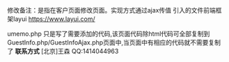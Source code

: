 修改备注：是指在客户页面修改页面。实现方式通过ajax传值
引入的文件前端框架layui  https://www.layui.com/

umemo.php 只是写了需要添加的代码,该页面代码除html代码可全部复制到GuestInfo.php/GuestInfoAjax.php页面中,当页面中有相应的代码就不需要复制了
<b>联系方式</b>
				[北京]王森  QQ:1414044963